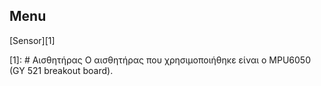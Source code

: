 
## Menu
[Sensor][1]

[1]: # Αισθητήρας
Ο αισθητήρας που χρησιμοποιήθηκε είναι ο MPU6050 (GY 521 breakout board).
